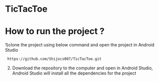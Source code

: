 # TicTacToe


# How to run the project ?

 1)clone the project using below command and open the project in Android Studio

     https://github.com/Shijocs007/TicTacToe.git
     
2) Download the repository to the computer and open in Android Studio, Android Studio will install all the dependencies for the project
